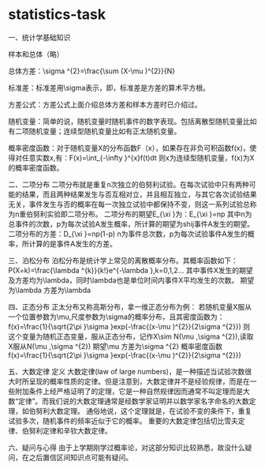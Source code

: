# statistics-task
一、统计学基础知识

样本和总体（略）

总体方差：\sigma ^{2}=\frac{\sum (X-\mu )^{2}}{N}

标准差：标准差用\sigma表示，即，标准差是方差的算术平方根。

方差公式：方差公式上面介绍总体方差和样本方差时已介绍过。

随机变量：简单的说，随机变量时随机事件的数字表现。包括离散型随机变量比如有二项随机变量；连续型随机变量比如有正太随机变量。

概率密度函数：对于随机变量X的分布函数F（x），如果存在非负可积函数f(x)，使得对任意实数x,有：F(x)=\int_{-\infty }^{x}f(t)dt
则x为连续型随机变量，f(x)为X的概率密度函数。

二、二项分布
二项分布就是重复n次独立的伯努利试验。在每次试验中只有两种可能的结果，而且两种结果发生与否互相对立，并且相互独立，与其它各次试验结果无关，事件发生与否的概率在每一次独立试验中都保持不变，则这一系列试验总称为n重伯努利实验即二项分布。
二项分布的期望E_{\xi }为：E_{\xi }=np
其中n为总事件的次数，p为每次试验A发生概率，所计算的期望为shij事件A发生的期望。
二项分布的方差：D_{\xi }=np(1-p)
n为事件总次数，p为每次试验事件A发生的概率，所计算的是事件A发生的方差。

三、泊松分布
泊松分布是统计学上常见的离散概率分布。其概率函数如下：
P(X=k)=\frac{\lambda ^{k}}{k!}e^{-\lambda },k=0,1,2...
其中事件X发生的期望及方差均为\lambda，同时\lambda也是单位时间内事件X平均发生的次数。
期望为\lambda
方差为\lambda
 

四、正态分布
正太分布又称高斯分布，拿一维正态分布为例：
若随机变量X服从一个位置参数为\mu,尺度参数为\sigma的概率分布，且其密度函数为：
f(x)=\frac{1}{\sqrt{2\pi }\sigma }exp(-\frac{(x-\mu )^{2}}{2\sigma ^{2}})
则这个变量为随机正态变量，服从正态分布，记作X\sim N(\mu ,\sigma ^{2}),读取X服从N(\mu ,\sigma ^{2})
期望\mu
方差为\sigma ^{2}
概率密度函数
f(x)=\frac{1}{\sqrt{2\pi }\sigma }exp(-\frac{(x-\mu )^{2}}{2\sigma ^{2}})

 

五、大数定律
定义
大数定律(law of large numbers)，是一种描述当试验次数很大时所呈现的概率性质的定律。但是注意到，大数定律并不是经验规律，而是在一些附加条件上经严格证明了的定理，它是一种自然规律因而通常不叫定理而是大数“定律”。而我们说的大数定理通常是经数学家证明并以数学家名字命名的大数定理，如伯努利大数定理。
通俗地说，这个定理就是，在试验不变的条件下，重复试验多次，随机事件的频率近似于它的概率。
重要的大数定律包括切比雪夫定律、伯努利定律和辛钦大数定律。

六、疑问与心得
由于上学期刚学过概率论，对这部分知识比较熟悉，故没什么疑问，在之后置信区间知识点可能有疑问。
